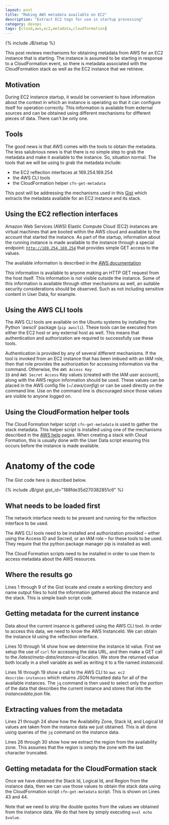 ```yaml
---
layout: post
title: "Making AWS metadata available on EC2"
description: "Extract EC2 tags for use in startup processing"
category: devops
tags: [cloud,aws,ec2,metadata,cloudformation]
---
```

{% include JB/setup %}

This post reviews mechanisms for obtaining metadata from AWS for an
EC2 instance that is starting.  The instance is assumed to be starting in
response to a CloudFormation event, so there is metadata associated with
the CloudFormation stack as well as the EC2 instance that we retrieve.

## Motivation

During EC2 instance startup, it would be convenient to have information
about the context in which an instance is operating so that it can
configure itself for operation correctly.  This information is available
from external sources and can be obtained using different mechanisms for
different pieces of data.  There can&apos;t be only one.

## Tools

The good news is that AWS comes with the tools to obtain the metadata.  The less
salubrious news is that there is no simple step to grab the metadata and
make it available to the instance.  So, situation normal.  The tools that
we will be using to grab the metadata include:

* the EC2 reflection interfaces at 169.254.169.254
* the AWS CLI tools
* the CloudFormation helper <code>cfn-get-metadata</code>

This post will be addressing the mechanisms used in this
[Gist](https://gist.github.com/brillozon/188fde35d270382851c6) which extracts the
metadata available for an EC2 instance and its stack.

## Using the EC2 reflection interfaces

Amazon Web Services (AWS) Elastic Compute Cloud (EC2) instances are virtual
machines that are booted within the AWS cloud and available to the
account that started the instance.  As part of the startup, information
about the running instance is made available to the instance through a
special endpoint: <code>http://169.254.169.254</code> that provides
simple GET access to the values.

The available information is described in the [AWS
documentation](http://docs.aws.amazon.com/AWSEC2/latest/UserGuide/ec2-instance-metadata.html#instancedata-data-categories)

This information is available to anyone making an HTTP GET request
from the host itself.  This information is not visible outside the
instance.  Some of this information is available through other mechanisms
as well, an suitable security considerations should be observed.  Such as
not including sensitive content in User Data, for example.

## Using the AWS CLI tools

The AWS CLI tools are available on the Ubuntu systems by installing the
Python '<em>awscli</em>' package (<code>pip awscli</code>).  These tools can be
executed from either the EC2 host or any external host as well.  This
means that authentication and authorization are required to successfully
use these tools.

Authentication is provided by any of several different mechanisms.  If
the tool is invoked from an EC2 instance that has been imbued with an IAM
role, then that role provides the authorization for accessing information
via the command.  Otherwise, the <code>AWS Access Key ID</code> and
<code>AWS Secret Access</code>
Key values (created with the IAM user account), along with the AWS region
information should be used.  These values can be placed in the AWS config
file (<em>~/.aws/config</em>) or can be used directly on the command
line.  Use on the command line is discouraged since those values are
visible to anyone logged on.

## Using the CloudFormation helper tools

The Cloud Formation helper script <code>cfn-get-metadata</code> is used
to gather the stack metadata.  This helper script is installed using one
of the mechanisms described in the [AWS help](http://docs.aws.amazon.com/AWSCloudFormation/latest/UserGuide/cfn-helper-scripts-reference.html)
pages.  When creating a stack with Cloud Formation, this is usually done
with the User Data script ensuring this occurs before the instance is
made available.

# Anatomy of the code

The Gist code here is described below.

{% include JB/gist gist_id="188fde35d270382851c6" %}

## What needs to be loaded first

The network interface needs to be present and running for the reflection
interface to be used.

The AWS CLI tools need to be installed and authorization provided &ndash;
either using the Access ID and Secred, or an IAM role &ndash; for these
tools to be used.  They require that the python package manager pip is
installed as well.

The Cloud Formation scripts need to be installed in order to use them to
access metadata about the AWS resources.

## Where the results go

Lines 1 through 9 of the Gist locate and create a working directory and
name output files to hold the information gathered about the instance and
the stack.  This is simple bash script code.

## Getting metadata for the current instance

Data about the current insance is gathered using the AWS CLI tool.  In
order to access this data, we need to know the AWS InstanceId.  We can
obtain the instance Id using the reflection interface.

Lines 10 through 14 show how we determine the instance Id value.  First
we setup the use of <code>curl</code> for accessing the data URL, and
then make a GET call to the <em>/latest/meta-data/instance-id</em>
location. We store the returned value both locally in a shell variable as
well as writing it to a file named <em>instanceid</em>.

Lines 16 through 19 show a call to the AWS CLI to <code>aws ec2
describe-instances</code> which returns JSON formatted data for all of
the available instances.  The <code>jq</code> command is then used to
select only the portion of the data that describes the current instance
and stores that into the <em>instancedata.json</em> file.

## Extracting values from the metadata

Lines 21 through 24 show how the Availability Zone, Stack Id, and Logical
Id values are taken from the instance data we just obtained.  This is all
done using queries of the <code>jq</code> command on the instance data.

Lines 26 through 30 show how we extract the region from the availability
zone.  This assumes that the region is simply the zone with the last
character truncated.

## Getting metadata for the CloudFormation stack

Once we have obtained the Stack Id, Logical Id, and Region from the
instance data, then we can use those values to obtain the stack data
using the CloudFormation script <code>cfn-get-metadata</code> script.
This is shown on Lines 43 and 44.

Note that we need to strip the double quotes from the values we obtained
from the instance data.  We do that here by simply executing
<code>eval echo $value</code>.

